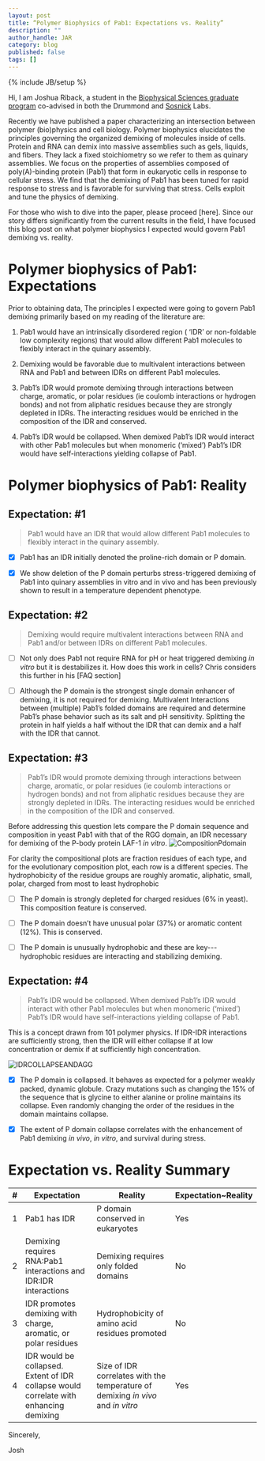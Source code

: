 ---layout: posttitle: “Polymer Biophysics of Pab1: Expectations vs. Reality”description: ""author_handle: JARcategory: blogpublished: falsetags: []---{% include JB/setup %}Hi, I am Joshua Riback, a student in the [Biophysical Sciences graduate program](http://biophysics.uchicago.edu/) co-advised in both the Drummond and [Sosnick]( http://sosnick.uchicago.edu/) Labs. Recently we have published a paper characterizing an intersection between polymer (bio)physics and cell biology. Polymer biophysics elucidates the principles governing the organized demixing of molecules inside of cells. Protein and RNA can demix into massive assemblies such as gels, liquids, and fibers. They lack a fixed stoichiometry so we refer to them as quinary assemblies. We focus on the properties of assemblies composed of poly(A)-binding protein (Pab1) that form in eukaryotic cells in response to cellular stress.  We find that the demixing of Pab1 has been tuned for rapid response to stress and is favorable for surviving that stress. Cells exploit and tune the physics of demixing.For those who wish to dive into the paper, please proceed [here]. Since our story differs significantly from the current results in the field, I have focused this blog post on what polymer biophysics I expected would govern Pab1 demixing vs. reality. # Polymer biophysics of Pab1: ExpectationsPrior to obtaining data, The principles I expected were going to govern Pab1 demixing primarily based on my reading of the literature are: 1. Pab1 would have an intrinsically disordered region ( ‘IDR’ or non-foldable low complexity regions) that would allow different Pab1 molecules to flexibly interact in the quinary assembly.2. Demixing would be favorable due to multivalent interactions between RNA and Pab1 and between IDRs on different Pab1 molecules.3. Pab1’s IDR would promote demixing through interactions between charge, aromatic, or polar residues (ie coulomb interactions or hydrogen bonds) and not from aliphatic residues because they are strongly depleted in IDRs. The interacting residues would be enriched in the composition of the IDR and conserved.4. Pab1’s IDR would be collapsed. When demixed Pab1’s IDR would interact with other Pab1 molecules but when monomeric (‘mixed’) Pab1’s IDR would have self-interactions yielding collapse of Pab1.# Polymer biophysics of Pab1: Reality## Expectation: #1 > Pab1 would have an IDR that would allow different Pab1 molecules to flexibly interact in the quinary assembly.- [x] Pab1 has an IDR initially denoted the proline-rich domain or P domain. 
- [x] We show deletion of the P domain perturbs stress-triggered demixing of Pab1 into quinary assemblies in vitro and in vivo and has been previously shown to result in a temperature dependent phenotype. ## Expectation: #2> Demixing would require multivalent interactions between RNA and Pab1 and/or between IDRs on different Pab1 molecules.- [ ] Not only does Pab1 not require RNA for pH or heat triggered demixing *in vitro* but it is destabilizes it. How does this work in cells? Chris considers this further in his [FAQ section]- [ ] Although the P domain is the strongest single domain enhancer of demixing, it is not required for demixing. Multivalent Interactions between (multiple) Pab1’s folded domains are required and determine Pab1’s phase behavior such as its salt and pH sensitivity. Splitting the protein in half yields a half without the IDR that can demix and a half with the IDR that cannot.## Expectation: #3
> Pab1’s IDR would promote demixing through interactions between charge, aromatic, or polar residues (ie coulomb interactions or hydrogen bonds) and not from aliphatic residues because they are strongly depleted in IDRs. The interacting residues would be enriched in the composition of the IDR and conserved.Before addressing this question lets compare the P domain sequence and composition in yeast Pab1 with that of the RGG domain, an IDR necessary for demixing of the P-body protein LAF-1 *in vitro*. ![CompositionPdomain](https://github.com/drummondlab/drummondlab.github.io/blob/staging/assets/images/JAR_compositionPDOMandRGGDOM.png)
For clarity the compositional plots are fraction residues of each type, and for the evolutionary composition plot, each row is a different species. The hydrophobicity of the residue groups are roughly aromatic, aliphatic, small, polar, charged from most to least hydrophobic  - [ ] The P domain is strongly depleted for charged residues (6% in yeast). This composition feature is conserved.- [ ] The P domain doesn’t have unusual polar (37%) or aromatic content (12%). This is conserved.- [ ] The P domain is unusually hydrophobic and these are key--- hydrophobic residues are interacting and stabilizing demixing. ## Expectation: #4
> Pab1’s IDR would be collapsed. When demixed Pab1’s IDR would interact with other Pab1 molecules but when monomeric (‘mixed’)  Pab1’s IDR would have self-interactions yielding collapse of Pab1.This is a concept drawn from 101 polymer physics. If IDR-IDR interactions are sufficiently strong, then the IDR will either collapse if at low concentration or demix if at sufficiently high concentration. 
![IDRCOLLAPSEANDAGG](https://github.com/drummondlab/drummondlab.github.io/blob/staging/assets/images/JAR_IDRcollapseANDagg.png)- [x] The P domain is collapsed. It behaves as expected for a polymer weakly packed, dynamic globule. Crazy mutations such as changing the 15% of the sequence that is glycine to either alanine or proline maintains its collapse. Even randomly changing the order of the residues in the domain maintains collapse. 
- [x] The extent of P domain collapse correlates with the enhancement of Pab1 demixing *in vivo*, *in vitro*, and survival during stress.   # Expectation vs. Reality Summary

\#|Expectation|Reality|Expectation~Reality
---|---|---|---
1|Pab1 has IDR | P domain conserved in eukaryotes|Yes
2|Demixing requires RNA:Pab1 interactions and IDR:IDR interactions | Demixing requires only folded domains|No 3|IDR promotes demixing with charge, aromatic, or polar residues | Hydrophobicity of amino acid   residues promoted|No4|IDR would be collapsed. Extent of IDR collapse would correlate with enhancing demixing|Size of IDR correlates with the temperature of demixing *in vivo* and *in vitro*|YesSincerely,
Josh   